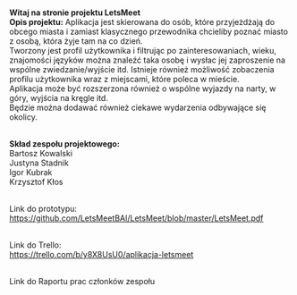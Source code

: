 <br><b>Witaj na stronie projektu LetsMeet</b>
<br><b>Opis projektu:</b>
Aplikacja jest skierowana do osób, które przyjeżdżają do obcego miasta i zamiast klasycznego przewodnika chcieliby poznać miasto z osobą, która żyje tam na co dzień. 
<br>Tworzony jest profil użytkownika i filtrując po zainteresowaniach, wieku, znajomości języków można znaleźć taka osobę i wysłac jej zaproszenie na wspólne zwiedzanie/wyjście itd. Istnieje również możliwość zobaczenia profilu użytkownika wraz z miejscami, które poleca w mieście. 
<br>Aplikacja może być rozszerzona również o wspólne wyjazdy na narty, w góry, wyjścia na kręgle itd. 
<br>Będzie można dodawać również ciekawe wydarzenia odbywające się okolicy.

<br><b>Skład zespołu projektowego:</b>
<br>Bartosz Kowalski
<br>Justyna Stadnik
<br>Igor Kubrak
<br>Krzysztof Kłos

<br>Link do prototypu:
<br>https://github.com/LetsMeetBAI/LetsMeet/blob/master/LetsMeet.pdf

<br>Link do Trello:
<br>https://trello.com/b/y8X8UsU0/aplikacja-letsmeet

<br>Link do Raportu prac członków zespołu
